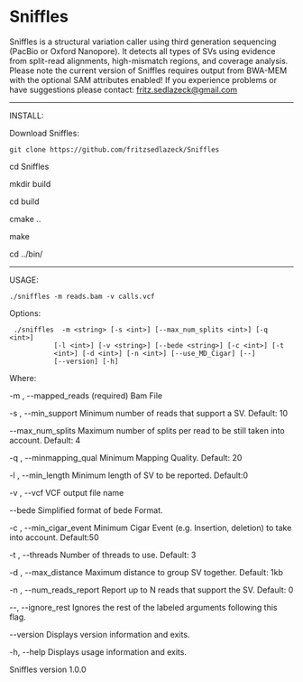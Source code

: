 # Sniffles
Sniffles is a structural variation caller using third generation sequencing (PacBio or Oxford Nanopore). It detects all types of SVs using evidence from split-read alignments, high-mismatch regions, and coverage analysis. Please note the current version of Sniffles requires output from BWA-MEM with the optional SAM attributes enabled! If you experience problems or have suggestions please contact: fritz.sedlazeck@gmail.com

**************************************

INSTALL:

Download Sniffles:
```
git clone https://github.com/fritzsedlazeck/Sniffles
```

  cd Sniffles
  
  mkdir build
  
  cd build
  
  cmake ..
  
  make
 
  cd ../bin/
  
  
**************************************

USAGE:
```
./sniffles -m reads.bam -v calls.vcf
```

Options:

     ./sniffles  -m <string> [-s <int>] [--max_num_splits <int>] [-q <int>]
               [-l <int>] [-v <string>] [--bede <string>] [-c <int>] [-t
               <int>] [-d <int>] [-n <int>] [--use_MD_Cigar] [--]
               [--version] [-h]


Where: 

   -m <string>,  --mapped_reads <string>
     (required)  Bam File

   -s <int>,  --min_support <int>
     Minimum number of reads that support a SV. Default: 10

   --max_num_splits <int>
     Maximum number of splits per read to be still taken into account.
     Default: 4

   -q <int>,  --minmapping_qual <int>
     Minimum Mapping Quality. Default: 20

   -l <int>,  --min_length <int>
     Minimum length of SV to be reported. Default:0

   -v <string>,  --vcf <string>
     VCF output file name

   --bede <string>
     Simplified format of bede Format.

   -c <int>,  --min_cigar_event <int>
     Minimum Cigar Event (e.g. Insertion, deletion) to take into account.
     Default:50 

   -t <int>,  --threads <int>
     Number of threads to use. Default: 3

   -d <int>,  --max_distance <int>
     Maximum distance to group SV together. Default: 1kb

   -n <int>,  --num_reads_report <int>
     Report up to N reads that support the SV. Default: 0

   --,  --ignore_rest
     Ignores the rest of the labeled arguments following this flag.

   --version
     Displays version information and exits.

   -h,  --help
     Displays usage information and exits.


   Sniffles version 1.0.0
